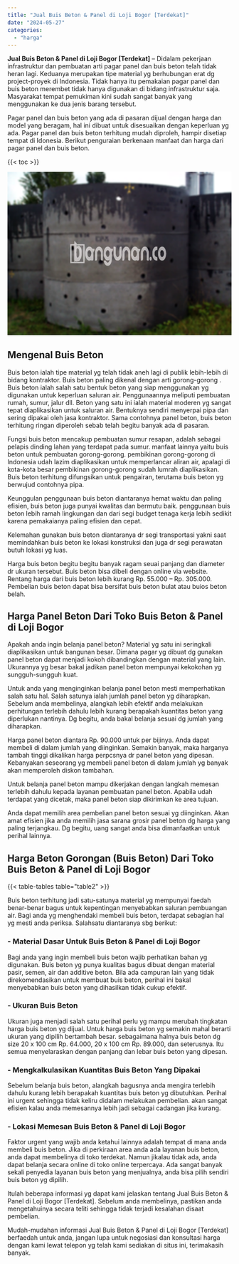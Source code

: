 ```yaml
---
title: "Jual Buis Beton & Panel di Loji Bogor [Terdekat]"
date: "2024-05-27"
categories: 
  - "harga"
---
```


**Jual Buis Beton & Panel di Loji Bogor \[Terdekat\]** – Didalam pekerjaan infrastruktur dan pembuatan arti pagar panel dan buis beton telah tidak heran lagi. Keduanya merupakan tipe material yg berhubungan erat dg project-proyek di Indonesia. Tidak hanya itu pemakaian pagar panel dan buis beton merembet tidak hanya digunakan di bidang infrastruktur saja. Masyarakat tempat pemukiman kini sudah sangat banyak yang menggunakan ke dua jenis barang tersebut.

Pagar panel dan buis beton yang ada di pasaran dijual dengan harga dan model yang beragam, hal ini dibuat untuk disesuaikan dengan keperluan yg ada. Pagar panel dan buis beton terhitung mudah diproleh, hampir disetiap tempat di Idonesia. Berikut penguraian berkenaan manfaat dan harga dari pagar panel dan buis beton.

{{< toc >}}

![Jual Buis Beton & Panel di Loji Bogor [Terdekat]](/images/jual-panel-buis-beton-murah-24.png)

## Mengenal Buis Beton

Buis beton ialah tipe material yg telah tidak aneh lagi di publik lebih-lebih di bidang kontraktor. Buis beton paling dikenal dengan arti gorong-gorong . Buis beton ialah salah satu bentuk beton yang siap menggunakan yg digunakan untuk keperluan saluran air. Penggunaannya meliputi pembuatan rumah, sumur, jalur dll. Beton yang satu ini ialah material moderen yg sangat tepat diaplikasikan untuk saluran air. Bentuknya sendiri menyerpai pipa dan sering dipakai oleh jasa kontraktor. Sama contohnya panel beton, buis beton terhitung ringan diperoleh sebab telah begitu banyak ada di pasaran.

Fungsi buis beton mencakup pembuatan sumur resapan, adalah sebagai pelapis dinding lahan yang terdapat pada sumur. manfaat lainnya yaitu buis beton untuk pembuatan gorong-gorong. pembikinan gorong-gorong di Indonesia udah lazim diaplikasikan untuk memperlancar aliran air, apalagi di kota-kota besar pembikinan gorong-gorong sudah lumrah diaplikasikan. Buis beton terhitung difungsikan untuk pengairan, terutama buis beton yg berwujud contohnya pipa.

Keunggulan penggunaan buis beton diantaranya hemat waktu dan paling efisien, buis beton juga punyai kwalitas dan bermutu baik. penggunaan buis beton lebih ramah lingkungan dan dari segi budget tenaga kerja lebih sedikit karena pemakaianya paling efisien dan cepat.

Kelemahan gunakan buis beton diantaranya dr segi transportasi yakni saat memindahkan buis beton ke lokasi konstruksi dan juga dr segi perawatan butuh lokasi yg luas.

Harga buis beton begitu begitu banyak ragam seuai panjang dan diameter dr ukuran tersebut. Buis beton bisa dibeli dengan online via website. Rentang harga dari buis beton lebih kurang Rp. 55.000 – Rp. 305.000. Pembelian buis beton dapat bisa bersifat buis beton bulat atau buios beton belah.

## Harga Panel Beton Dari Toko Buis Beton & Panel di Loji Bogor

Apakah anda ingin belanja panel beton? Material yg satu ini seringkali diaplikasikan untuk bangunan besar. Dimana pagar yg dibuat dg gunakan panel beton dapat menjadi kokoh dibandingkan dengan material yang lain. Ukurannya yg besar bakal jadikan panel beton mempunyai kekokohan yg sungguh-sungguh kuat.

Untuk anda yang menginginkan belanja panel beton mesti memperhatikan salah satu hal. Salah satunya ialah jumlah panel beton yg diharapkan. Sebelum anda membelinya, alangkah lebih efektif anda melakukan perhitungan terlebih dahulu lebih kurang berapakah kuantitas beton yang diperlukan nantinya. Dg begitu, anda bakal belanja sesuai dg jumlah yang diharapkan.

Harga panel beton diantara Rp. 90.000 untuk per bijinya. Anda dapat membeli di dalam jumlah yang diinginkan. Semakin banyak, maka harganya tambah tinggi dikalikan harga perpcsnya dr panel beton yang dipesan. Kebanyakan seseorang yg membeli panel beton di dalam jumlah yg banyak akan memperoleh diskon tambahan.

Untuk belanja panel beton mampu dikerjakan dengan langkah memesan terlebih dahulu kepada layanan pembuatan panel beton. Apabila udah terdapat yang dicetak, maka panel beton siap dikirimkan ke area tujuan.

Anda dapat memilih area pembelian panel beton sesuai yg diinginkan. Akan amat efisien jika anda memilih jasa sarana grosir panel beton dg harga yang paling terjangkau. Dg begitu, uang sangat anda bisa dimanfaatkan untuk perihal lainnya.

## Harga Beton Gorongan (Buis Beton) Dari Toko Buis Beton & Panel di Loji Bogor

{{< table-tables table="table2" >}}

Buis beton terhitung jadi satu-satunya material yg mempunyai faedah benar-benar bagus untuk kepentingan menyebabkan saluran pembuangan air. Bagi anda yg menghendaki membeli buis beton, terdapat sebagian hal yg mesti anda periksa. Salahsatu diantaranya sbg berikut:

### \- Material Dasar Untuk Buis Beton & Panel di Loji Bogor

Bagi anda yang ingin membeli buis beton wajib perhatikan bahan yg digunakan. Buis beton yg punya kualitas bagus dibuat dengan material pasir, semen, air dan additive beton. Bila ada campuran lain yang tidak direkomendasikan untuk membuat buis beton, perihal ini bakal menyebabkan buis beton yang dihasilkan tidak cukup efektif.

### \- Ukuran Buis Beton

Ukuran juga menjadi salah satu perihal perlu yg mampu merubah tingkatan harga buis beton yg dijual. Untuk harga buis beton yg semakin mahal berarti ukuran yang dipilih bertambah besar. sebagaimana halnya buis beton dg size 20 x 100 cm Rp. 64.000, 20 x 100 cm Rp. 89.000, dan seterusnya. Itu semua menyelaraskan dengan panjang dan lebar buis beton yang dipesan.

### \- Mengkalkulasikan Kuantitas Buis Beton Yang Dipakai

Sebelum belanja buis beton, alangkah bagusnya anda mengira terlebih dahulu kurang lebih berapakah kuantitas buis beton yg dibutuhkan. Perihal ini urgent sehingga tidak keliru didalam melakukan pembelian. akan sangat efisien kalau anda memesannya lebih jadi sebagai cadangan jika kurang.

### \- Lokasi Memesan Buis Beton & Panel di Loji Bogor

Faktor urgent yang wajib anda ketahui lainnya adalah tempat di mana anda membeli buis beton. Jika di perkiraan area anda ada layanan buis beton, anda dapat membelinya di toko terdekat. Namun jikalau tidak ada, anda dapat belanja secara online di toko online terpercaya. Ada sangat banyak sekali penyedia layanan buis beton yang menjualnya, anda bisa pilih sendiri buis beton yg dipilih.

Itulah beberapa informasi yg dapat kami jelaskan tentang Jual Buis Beton & Panel di Loji Bogor \[Terdekat\]. Sebelum anda membelinya, pastikan anda mengetahuinya secara teliti sehingga tidak terjadi kesalahan disaat pembelian.

Mudah-mudahan informasi Jual Buis Beton & Panel di Loji Bogor \[Terdekat\] berfaedah untuk anda, jangan lupa untuk negosiasi dan konsultasi harga dengan kami lewat telepon yg telah kami sediakan di situs ini, terimakasih banyak.
